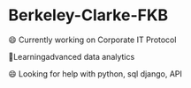 # Berkeley-Clarke-FKB
:smile: Currently working on Corporate IT Protocol


:muscle:Learningadvanced data analytics


:smile: Looking for help with python, sql django, API
